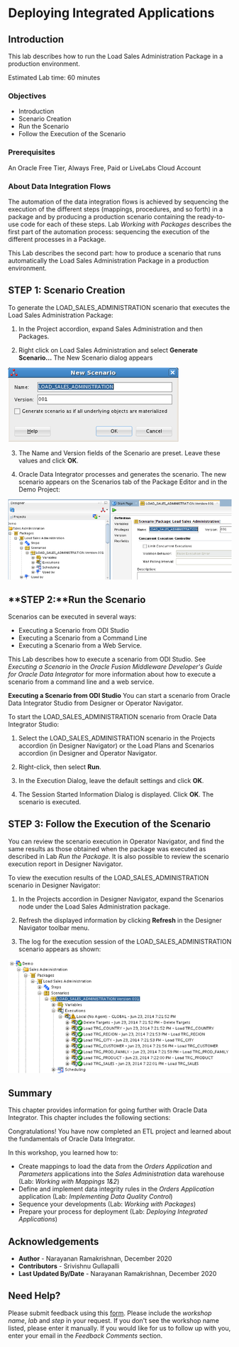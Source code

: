 # Deploying Integrated Applications

## Introduction
This lab describes how to run the Load Sales Administration Package in a production environment.

Estimated Lab time: 60 minutes

### Objectives
  * Introduction
  * Scenario Creation
  * Run the Scenario
  * Follow the Execution of the Scenario

### Prerequisites
An Oracle Free Tier, Always Free, Paid or LiveLabs Cloud Account


### About Data Integration Flows
The automation of the data integration flows is achieved by sequencing the execution of the different steps (mappings, procedures, and so forth) in a package and by producing a production scenario containing the ready-to-use code for each of these steps.
Lab *Working with Packages* describes the first part of the automation process: sequencing the execution of the different processes in a Package.

This Lab describes the second part: how to produce a scenario that runs automatically the Load Sales Administration Package in a production environment.

## **STEP  1:** Scenario Creation
To generate the LOAD\_SALES\_ADMINISTRATION scenario that executes the Load Sales Administration Package:

1.  In the Project accordion, expand Sales Administration and then Packages.

2.  Right click on Load Sales Administration and select **Generate Scenario...** The New Scenario dialog appears

  ![](./images/new_scenario_dialog.png)

3.  The Name and Version fields of the Scenario are preset. Leave these values and click **OK**.

4.  Oracle Data Integrator processes and generates the scenario. The new scenario appears on the Scenarios tab of the Package Editor and in the Demo Project:

  ![](./images/load_sales_admin.png)

## **STEP  2:**Run the Scenario
Scenarios can be executed in several ways:
  * Executing a Scenario from ODI Studio
  * Executing a Scenario from a Command Line
  * Executing a Scenario from a Web Service.

This Lab describes how to execute a scenario from ODI Studio. See *Executing a Scenario* in the *Oracle Fusion Middleware Developer's Guide for Oracle Data Integrator* for more information about how to execute a scenario from a command line and a web service.

**Executing a Scenario from ODI Studio**
You can start a scenario from Oracle Data Integrator Studio from Designer or Operator Navigator.

To start the LOAD\_SALES\_ADMINISTRATION scenario from Oracle Data Integrator Studio:

1. Select the LOAD\_SALES\_ADMINISTRATION scenario in the Projects accordion (in Designer Navigator) or the Load Plans and Scenarios accordion (in Designer and Operator Navigator.

2. Right-click, then select **Run**.

3. In the Execution Dialog, leave the default settings and click **OK**.

4.  The Session Started Information Dialog is displayed. Click **OK**. The scenario is executed.

## **STEP  3:** Follow the Execution of the Scenario
You can review the scenario execution in Operator Navigator, and find the same results as those obtained when the package was executed as described in Lab *Run the Package*.
It is also possible to review the scenario execution report in Designer Navigator.

To view the execution results of the LOAD\_SALES\_ADMINISTRATION scenario in Designer Navigator:

1. In the Projects accordion in Designer Navigator, expand the Scenarios node under the Load Sales Administration package.

2. Refresh the displayed information by clicking **Refresh** in the Designer Navigator toolbar menu.

3.  The log for the execution session of the LOAD\_SALES\_ADMINISTRATION scenario appears as shown:

  ![](./images/load_sales_admin_log.png)

## Summary
This chapter provides information for going further with Oracle Data Integrator. This chapter includes the following sections:

Congratulations! You have now completed an ETL project and learned about the fundamentals of Oracle Data Integrator.

In this workshop, you learned how to:

  * Create mappings to load the data from the *Orders Application* and *Parameters* applications into the *Sales Administration* data warehouse (Lab: *Working with Mappings* *1&2*)
  * Define and implement data integrity rules in the *Orders Application* application (Lab: *Implementing Data Quality Control*)
  * Sequence your developments (Lab: *Working with Packages*)
  * Prepare your process for deployment (Lab: *Deploying Integrated Applications*)

## Acknowledgements

 - **Author** - Narayanan Ramakrishnan, December 2020
 - **Contributors** - Srivishnu Gullapalli
 - **Last Updated By/Date** - Narayanan Ramakrishnan, December 2020

## Need Help?
Please submit feedback using this [form](https://apexapps.oracle.com/pls/apex/f?p=133:1:::::P1_FEEDBACK:1). Please include the *workshop name*, *lab* and *step* in your request.  If you don't see the workshop name listed, please enter it manually. If you would like for us to follow up with you, enter your email in the *Feedback Comments* section.
